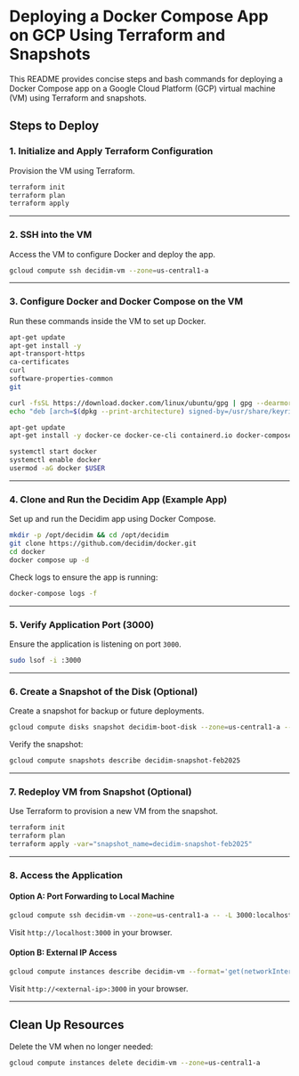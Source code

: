 # Deploying a Docker Compose App on GCP Using Terraform and Snapshots

This README provides concise steps and bash commands for deploying a Docker Compose app on a Google Cloud Platform (GCP) virtual machine (VM) using Terraform and snapshots.


## Steps to Deploy

### 1. Initialize and Apply Terraform Configuration
Provision the VM using Terraform.

```bash
terraform init
terraform plan
terraform apply
```
---

### 2. SSH into the VM
Access the VM to configure Docker and deploy the app.

```bash
gcloud compute ssh decidim-vm --zone=us-central1-a
```
---

### 3. Configure Docker and Docker Compose on the VM
Run these commands inside the VM to set up Docker.

```bash
apt-get update
apt-get install -y
apt-transport-https
ca-certificates
curl
software-properties-common
git

curl -fsSL https://download.docker.com/linux/ubuntu/gpg | gpg --dearmor -o /usr/share/keyrings/docker-archive-keyring.gpg
echo "deb [arch=$(dpkg --print-architecture) signed-by=/usr/share/keyrings/docker-archive-keyring.gpg] https://download.docker.com/linux/ubuntu $(lsb_release -cs) stable" | tee /etc/apt/sources.list.d/docker.list > /dev/null

apt-get update
apt-get install -y docker-ce docker-ce-cli containerd.io docker-compose-plugin

systemctl start docker
systemctl enable docker
usermod -aG docker $USER
```
---

### 4. Clone and Run the Decidim App (Example App)
Set up and run the Decidim app using Docker Compose.
```bash
mkdir -p /opt/decidim && cd /opt/decidim
git clone https://github.com/decidim/docker.git
cd docker
docker compose up -d
```
Check logs to ensure the app is running:
```bash
docker-compose logs -f
```
---

### 5. Verify Application Port (3000)
Ensure the application is listening on port `3000`.
```bash
sudo lsof -i :3000
```
---

### 6. Create a Snapshot of the Disk (Optional)
Create a snapshot for backup or future deployments.
```bash
gcloud compute disks snapshot decidim-boot-disk --zone=us-central1-a --storage-location=us-central1 --snapshot-names=decidim-snapshot-feb2025
```
Verify the snapshot:
```bash
gcloud compute snapshots describe decidim-snapshot-feb2025
```

---

### 7. Redeploy VM from Snapshot (Optional)
Use Terraform to provision a new VM from the snapshot.
```bash
terraform init
terraform plan
terraform apply -var="snapshot_name=decidim-snapshot-feb2025"
```
---

### 8. Access the Application

#### Option A: Port Forwarding to Local Machine
```bash
gcloud compute ssh decidim-vm --zone=us-central1-a -- -L 3000:localhost:3000
```

Visit `http://localhost:3000` in your browser.

#### Option B: External IP Access
```bash
gcloud compute instances describe decidim-vm --format='get(networkInterfaces.accessConfigs.natIP)'
```

Visit `http://<external-ip>:3000` in your browser.

---

## Clean Up Resources

Delete the VM when no longer needed:
```bash
gcloud compute instances delete decidim-vm --zone=us-central1-a
```